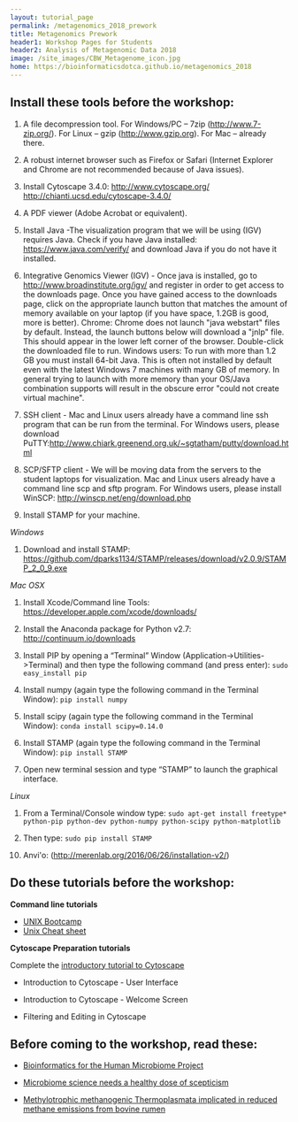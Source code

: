 ```yaml
---
layout: tutorial_page
permalink: /metagenomics_2018_prework
title: Metagenomics Prework
header1: Workshop Pages for Students
header2: Analysis of Metagenomic Data 2018
image: /site_images/CBW_Metagenome_icon.jpg
home: https://bioinformaticsdotca.github.io/metagenomics_2018
---
```


## Install these tools before the workshop:

1) A file decompression tool. For Windows/PC – 7zip (http://www.7-zip.org/). For Linux – gzip (http://www.gzip.org). For Mac – already there.
 
2) A robust internet browser such as Firefox or Safari (Internet Explorer and Chrome are not recommended because of Java issues).
 
3) Install Cytoscape 3.4.0: http://www.cytoscape.org/
http://chianti.ucsd.edu/cytoscape-3.4.0/
 
4) A PDF viewer (Adobe Acrobat or equivalent).
 
5) Install Java -The visualization program that we will be using (IGV) requires Java. Check if you have Java installed: https://www.java.com/verify/ and download Java if you do not have it installed.
 
6) Integrative Genomics Viewer (IGV) - Once java is installed, go to http://www.broadinstitute.org/igv/ and register in order to get access to the downloads page. Once you have gained access to the downloads page, click on the appropriate launch button that matches the amount of memory available on your laptop (if you have space, 1.2GB is good, more is better). Chrome: Chrome does not launch "java webstart" files by default. Instead, the launch buttons below will download a "jnlp" file. This should appear in the lower left corner of the browser. Double-click the downloaded file to run. Windows users: To run with more than 1.2 GB you must install 64-bit Java. This is often not installed by default even with the latest Windows 7 machines with many GB of memory. In general trying to launch with more memory than your OS/Java combination supports will result in the obscure error "could not create virtual machine".
 
7) SSH client - Mac and Linux users already have a command line ssh program that can be run from the terminal. For Windows users, please download PuTTY:http://www.chiark.greenend.org.uk/~sgtatham/putty/download.html
 
8) SCP/SFTP client - We will be moving data from the servers to the student laptops for visualization. Mac and Linux users already have a command line scp and sftp program. For Windows users, please install WinSCP: http://winscp.net/eng/download.php
 
9) Install STAMP for your machine.

*Windows*
1. Download and install STAMP:
https://github.com/dparks1134/STAMP/releases/download/v2.0.9/STAMP_2_0_9.exe
 
*Mac OSX*
1. Install Xcode/Command line Tools:  https://developer.apple.com/xcode/downloads/  

2. Install the Anaconda package for Python v2.7: http://continuum.io/downloads  

3. Install PIP by opening a “Terminal” Window (Application->Utilities->Terminal) and then type the following command (and press enter):
`sudo easy_install pip`  

4. Install numpy (again type the following command in the Terminal Window):
`pip install numpy`  

5. Install scipy (again type the following command in the Terminal Window):
`conda install scipy=0.14.0`  

6. Install STAMP (again type the following command in the Terminal Window):
`pip install STAMP`  

7. Open new terminal session and type “STAMP” to launch the graphical interface.  
 
*Linux*
1. From a Terminal/Console window type:
`sudo apt-get install freetype* python-pip python-dev python-numpy python-scipy python-matplotlib`  

2. Then type:
`sudo pip install STAMP`  

10) Anvi'o: (http://merenlab.org/2016/06/26/installation-v2/)  

## Do these tutorials before the workshop:

**Command line tutorials**

* [UNIX Bootcamp](http://rik.smith-unna.com/command_line_bootcamp/?id=9xnbkx6eaof)
* [Unix Cheat sheet](http://www.rain.org/~mkummel/unix.html) 

**Cytoscape Preparation tutorials**  

Complete the [introductory tutorial to Cytoscape](http://opentutorials.cgl.ucsf.edu/index.php/Portal:Cytoscape3)

* Introduction to Cytoscape - User Interface

* Introduction to Cytoscape - Welcome Screen

* Filtering and Editing in Cytoscape 

## Before coming to the workshop, read these:

  * [Bioinformatics for the Human Microbiome Project](http://www.ncbi.nlm.nih.gov/pubmed/23209389)
  
  * [Microbiome science needs a healthy dose of scepticism](http://www.ncbi.nlm.nih.gov/pubmed/25143098)
  
  * [Methylotrophic methanogenic Thermoplasmata implicated in reduced methane emissions from bovine rumen](http://www.ncbi.nlm.nih.gov/pubmed/23385573)
